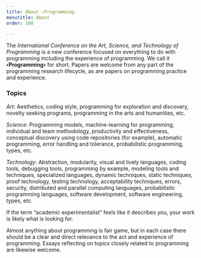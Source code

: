 ```yaml
---
title: About ‹Programming›
menutitle: About
order: 100

---
```


The _International Conference on the Art, Science, and Technology of Programming_ is a new conference focused on everything to do with programming including the experience of programming. We call it **‹Programming›** for short. Papers are welcome from any part of the programming research lifecycle, as are papers on programming practice and experience.


### Topics
_Art_: Aesthetics, coding style, programming for exploration and discovery, novelty seeking programs, programming in the arts and humanities, etc.

_Science_: Programming models, machine-learning for programming, individual and team methodology, productivity and effectiveness, conceptual discovery using code repositories (for example), automatic programming, error handling and tolerance, probabilistic programming, types, etc.

_Technology_: Abstraction, modularity, visual and lively languages, coding tools, debugging tools, programming by example, modeling tools and techniques, specialized languages, dynamic techniques, static techniques, proof technology, testing technology, acceptability techniques, errors, security, distributed and parallel computing languages, probabilistic programming languages, software development, software engineering, types, etc.

If the term “academic experimentalist” feels like it describes you, your work is likely what <Programming> is looking for.

Almost anything about programming is fair game, but in each case there should be a clear and direct relevance to the act and experience of programming. Essays reflecting on topics closely related to programming are likewise welcome.
